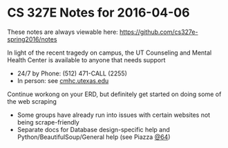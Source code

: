 # CS 327E Notes for 2016-04-06

These notes are always viewable here: https://github.com/cs327e-spring2016/notes

In light of the recent tragedy on campus, the UT Counseling and Mental Health Center is available to anyone that needs support
 - 24/7 by Phone: (512) 471-CALL (2255)
 - In person: see [cmhc.utexas.edu](http://cmhc.utexas.edu)

Continue workong on your ERD, but definitely get started on doing some of the web scraping
 - Some groups have already run into issues with certain websites not being scrape-friendly
 - Separate docs for Database design-specific help and Python/BeautifulSoup/General help (see Piazza [@64](https://piazza.com/class/ijkr80gygq2d0?cid=64))
